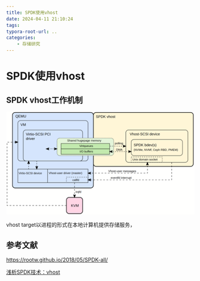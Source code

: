 ```yaml
---
title: SPDK使用vhost
date: 2024-04-11 21:10:24
tags:
typora-root-url: ..
categories:
    - 存储研究
---
```


# SPDK使用vhost

## SPDK vhost工作机制

![image-20240416101340921](/images/SPDK使用vhost/image-20240416101340921.png)

vhost target以进程的形式在本地计算机提供存储服务，



## 参考文献

https://rootw.github.io/2018/05/SPDK-all/   

[浅析SPDK技术：vhost](https://blog.csdn.net/anyegongjuezjd/article/details/136123555)
